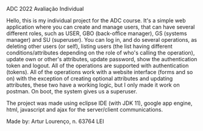 ADC 2022 Avaliação Individual

Hello, this is my individual project for the ADC course. It's a simple web application
where you can create and manage users, that can have several different roles, such as USER, GBO (back-office manager),
GS (systems manager) and SU (superuser). 
You can log in, and do several operations, as deleting other users (or self), listing users (the list having different
conditions/attributes depending on the role of who's calling the operation), update own or other's attributes,
update password, show the authentication token and logout. All of the operations are supported with authentication (tokens).
All of the operations work with a website interface (forms and so on) with the exception of creating optional attributes and
updating attributes, these two have a working logic, but I only made it work on postman.
On boot, the system gives us a superuser.

The project was made using eclipse IDE (with JDK 11), google app engine, html, javascript and ajax for the server/client communications.

Made by:
Artur Lourenço, n. 63764 LEI
